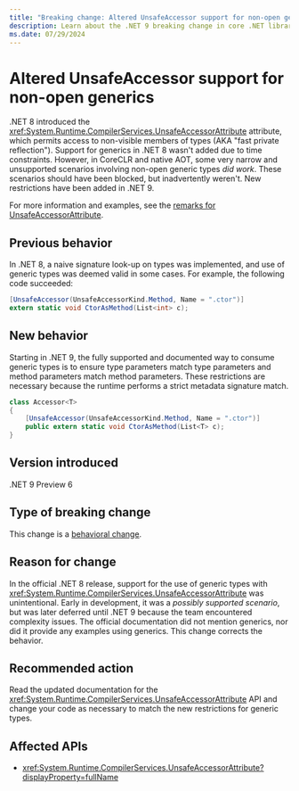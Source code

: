 ```yaml
---
title: "Breaking change: Altered UnsafeAccessor support for non-open generics"
description: Learn about the .NET 9 breaking change in core .NET libraries where support for UnsafeAccessor with non-open generics has been altered.
ms.date: 07/29/2024
---
```

# Altered UnsafeAccessor support for non-open generics

.NET 8 introduced the <xref:System.Runtime.CompilerServices.UnsafeAccessorAttribute> attribute, which permits access to non-visible members of types (AKA "fast private reflection"). Support for generics in .NET 8 wasn't added due to time constraints. However, in CoreCLR and native AOT, some very narrow and unsupported scenarios involving non-open generic types *did work*. These scenarios should have been blocked, but inadvertently weren't. New restrictions have been added in .NET 9.

For more information and examples, see the [remarks for UnsafeAccessorAttribute](xref:System.Runtime.CompilerServices.UnsafeAccessorAttribute#remarks).

## Previous behavior

In .NET 8, a naive signature look-up on types was implemented, and use of generic types was deemed valid in some cases. For example, the following code succeeded:

```csharp
[UnsafeAccessor(UnsafeAccessorKind.Method, Name = ".ctor")]
extern static void CtorAsMethod(List<int> c);
```

## New behavior

Starting in .NET 9, the fully supported and documented way to consume generic types is to ensure type parameters match type parameters and method parameters match method parameters. These restrictions are necessary because the runtime performs a strict metadata signature match.

```csharp
class Accessor<T>
{
    [UnsafeAccessor(UnsafeAccessorKind.Method, Name = ".ctor")]
    public extern static void CtorAsMethod(List<T> c);
}
```

## Version introduced

.NET 9 Preview 6

## Type of breaking change

This change is a [behavioral change](../../categories.md#behavioral-change).

## Reason for change

In the official .NET 8 release, support for the use of generic types with <xref:System.Runtime.CompilerServices.UnsafeAccessorAttribute> was unintentional. Early in development, it was a *possibly supported scenario*, but was later deferred until .NET 9 because the team encountered complexity issues. The official documentation did not mention generics, nor did it provide any examples using generics. This change corrects the behavior.

## Recommended action

Read the updated documentation for the <xref:System.Runtime.CompilerServices.UnsafeAccessorAttribute> API and change your code as necessary to match the new restrictions for generic types.

## Affected APIs

- <xref:System.Runtime.CompilerServices.UnsafeAccessorAttribute?displayProperty=fullName>
